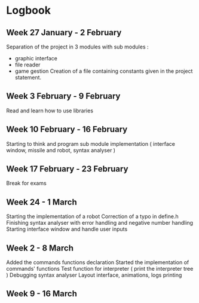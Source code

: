 # Logbook

## Week 27 January - 2 February
Separation of the project in 3 modules with sub modules :
  - graphic interface
  - file reader
  - game gestion
Creation of a file containing constants given in the project statement.

## Week 3 February - 9 February
Read and learn how to use libraries

## Week 10 February - 16 February
Starting to think and program sub module implementation ( interface window, missile and robot, syntax analyser )

## Week 17 February - 23 February
Break for exams

## Week 24 - 1 March
Starting the implementation of a robot
Correction of a typo in define.h
Finishing syntax analyser with error handling and negative number handling
Starting interface window and handle user inputs

## Week 2 - 8 March
Added the commands functions declaration
Started the implementation of commands' functions
Test function for interpreter ( print the interpreter tree )
Debugging syntax analyser
Layout interface, animations, logs printing

## Week 9 - 16 March